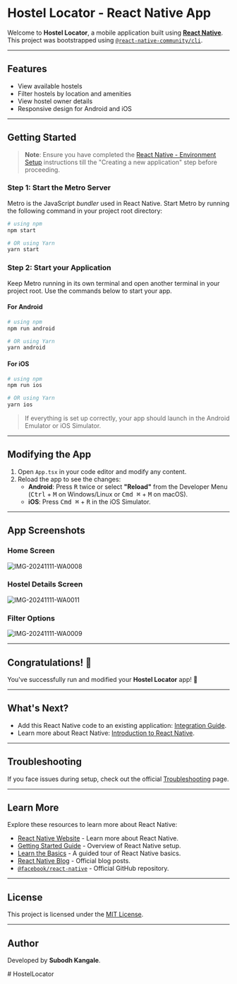 # Hostel Locator - React Native App

Welcome to **Hostel Locator**, a mobile application built using [**React Native**](https://reactnative.dev). This project was bootstrapped using [`@react-native-community/cli`](https://github.com/react-native-community/cli).

---

## Features
- View available hostels
- Filter hostels by location and amenities
- View hostel owner details
- Responsive design for Android and iOS

---

## Getting Started

>**Note**: Ensure you have completed the [React Native - Environment Setup](https://reactnative.dev/docs/environment-setup) instructions till the "Creating a new application" step before proceeding.

### Step 1: Start the Metro Server
Metro is the JavaScript _bundler_ used in React Native. Start Metro by running the following command in your project root directory:

```bash
# using npm
npm start

# OR using Yarn
yarn start
```

### Step 2: Start your Application
Keep Metro running in its own terminal and open another terminal in your project root. Use the commands below to start your app.

#### For Android
```bash
# using npm
npm run android

# OR using Yarn
yarn android
```

#### For iOS
```bash
# using npm
npm run ios

# OR using Yarn
yarn ios
```

> If everything is set up correctly, your app should launch in the Android Emulator or iOS Simulator.

---

## Modifying the App

1. Open `App.tsx` in your code editor and modify any content.
2. Reload the app to see the changes:
   - **Android**: Press <kbd>R</kbd> twice or select **"Reload"** from the Developer Menu (<kbd>Ctrl</kbd> + <kbd>M</kbd> on Windows/Linux or <kbd>Cmd ⌘</kbd> + <kbd>M</kbd> on macOS).
   - **iOS**: Press <kbd>Cmd ⌘</kbd> + <kbd>R</kbd> in the iOS Simulator.

---

## App Screenshots

### Home Screen
![IMG-20241111-WA0008](https://github.com/user-attachments/assets/fd0a8e1f-d74e-4db6-a5a6-5865bc3a7795)

### Hostel Details Screen
![IMG-20241111-WA0011](https://github.com/user-attachments/assets/b7538e0f-facc-47fc-866f-19611223568a)


### Filter Options
![IMG-20241111-WA0009](https://github.com/user-attachments/assets/fb146346-5dba-46bb-82de-457f59bdc385)

---

## Congratulations! 🎉
You've successfully run and modified your **Hostel Locator** app! 🎊

---

## What's Next?
- Add this React Native code to an existing application: [Integration Guide](https://reactnative.dev/docs/integration-with-existing-apps).
- Learn more about React Native: [Introduction to React Native](https://reactnative.dev/docs/getting-started).

---

## Troubleshooting

If you face issues during setup, check out the official [Troubleshooting](https://reactnative.dev/docs/troubleshooting) page.

---

## Learn More

Explore these resources to learn more about React Native:
- [React Native Website](https://reactnative.dev) - Learn more about React Native.
- [Getting Started Guide](https://reactnative.dev/docs/environment-setup) - Overview of React Native setup.
- [Learn the Basics](https://reactnative.dev/docs/getting-started) - A guided tour of React Native basics.
- [React Native Blog](https://reactnative.dev/blog) - Official blog posts.
- [`@facebook/react-native`](https://github.com/facebook/react-native) - Official GitHub repository.

---

## License
This project is licensed under the [MIT License](LICENSE).

---

## Author
Developed by **Subodh Kangale**.

#   H o s t e l L o c a t o r  
 